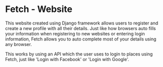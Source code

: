 # Fetch - Website

This website created using Django framework allows users to register and create a new profile with all their details.
Just like how browsers auto fills your information when registering to new websites or entering login information, Fetch allows you
to auto complete most of your details using any browser.

This works by using an API which the user uses to login to places using Fetch, just like 'Login with Facebook' or 'Login with Google'.

